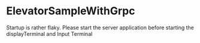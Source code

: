# ElevatorSampleWithGrpc

Startup is rather flaky. Please start the server application before starting the displayTerminal and Input Terminal
